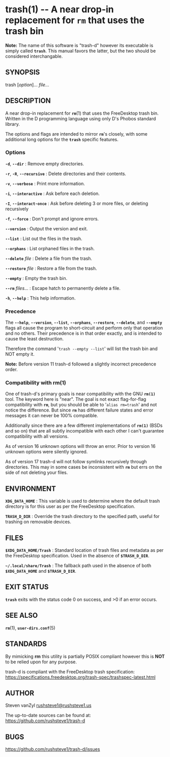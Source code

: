 trash(1) -- A near drop-in replacement for `rm` that uses the trash bin
=============================================================================

**Note:** The name of this software is "trash-d" however its executable
is simply called **`trash`**. This manual favors the latter, but the two
should be considered interchangable.

## SYNOPSIS

trash [_option_]... _file_...

## DESCRIPTION

A near drop-in replacement for **`rm`**(1) that uses the FreeDesktop trash bin.
Written in the D programming language using only D's Phobos standard library.

The options and flags are intended to mirror **`rm`**'s closely, with some
additional long options for the **`trash`** specific features.

### Options

**`-d`**, **`--dir`**
: Remove empty directories.

**`-r`**, **`-R`**, **`--recursive`**
: Delete directories and their contents.

**`-v`**, **`--verbose`**
: Print more information.

**`-i`**, **`--interactive`**
: Ask before each deletion.

**`-I`**, **`--interact-once`**
: Ask before deleting 3 or more files, or deleting recursively

**`-f`**, **`--force`**
: Don't prompt and ignore errors.

**`--version`**
: Output the version and exit.

**`--list`**
: List out the files in the trash.

**`--orphans`**
: List orphaned files in the trash.

**`--delete`** _file_
: Delete a file from the trash.

**`--restore`** _file_
: Restore a file from the trash.

**`--empty`**
: Empty the trash bin.

**`--rm`** _files_...
: Escape hatch to permanently delete a file.

**`-h`**, **`--help`**
: This help information.

### Precedence

The **`--help`**, **`--version`**, **`--list`**, **`--orphans`**,
**`--restore`**, **`--delete`**, and **`--empty`** flags all cause the program
to short-circuit and perform only that operation and no others. Their
precedence is in that order exactly, and is intended to cause the least
destruction.

Therefore the command '`trash --empty --list`' will list the trash bin and NOT
empty it.

**Note:** Before version 11 trash-d followed a slightly incorrect precedence
order.

### Compatibility with rm(1) 

One of trash-d's primary goals is near compatibility with the GNU **`rm(1)`**
tool. The keyword here is "near". The goal is not exact flag-for-flag
compatibility with **`rm`**, but you should be able to '`alias rm=trash`' and
not notice the difference. But since **`rm`** has different failure states and
error messages it can never be 100% compatible.

Additionally since there are a few different implementations of **`rm(1)`**
(BSDs and so on) that are all subtly incompatible with each other I can't
guarantee compatibility with all versions.

As of version 16 unknown options will throw an error. Prior to
version 16 unknown options were silently ignored.

As of version 17 trash-d will not follow symlinks recursively through
directories. This may in some cases be inconsistent with **`rm`** but errs on
the side of not deleting your files.

## ENVIRONMENT

**`XDG_DATA_HOME`**
: This variable is used to determine where the default trash directory is for
  this user as per the FreeDesktop specification.

**`TRASH_D_DIR`**
: Override the trash directory to the specified path, useful for trashing on
  removable devices.

## FILES

**`$XDG_DATA_HOME/Trash`**
: Standard location of trash files and metadata as per the FreeDesktop
  specification. Used in the absence of **`$TRASH_D_DIR`**.

**`~/.local/share/Trash`**
: The fallback path used in the absence of both **`$XDG_DATA_HOME`** and
  **`$TRASH_D_DIR`**.

## EXIT STATUS

**`trash`** exits with the status code 0 on success, and >0 if an error occurs.

## SEE ALSO

**`rm`**(1), **`user-dirs.conf`**(5)

## STANDARDS

By mimicking **rm** this utility is partially POSIX compliant however this is
**NOT** to be relied upon for any purpose.

trash-d is compliant with the FreeDesktop trash specification:
https://specifications.freedesktop.org/trash-spec/trashspec-latest.html

## AUTHOR

Steven vanZyl <rushsteve1@rushsteve1.us>

The up-to-date sources can be found at: https://github.com/rushsteve1/trash-d

## BUGS

https://github.com/rushsteve1/trash-d/issues

